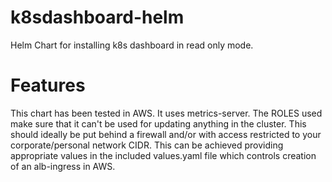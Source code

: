 # k8sdashboard-helm
Helm Chart for installing k8s dashboard in read only mode. 

# Features
This chart has been tested in AWS.
It uses metrics-server.
The ROLES used make sure that it can't be used for updating anything in the cluster.
This should ideally be put behind a firewall and/or with access restricted to your corporate/personal network CIDR. This can be achieved providing appropriate values in the included values.yaml file which controls creation of an alb-ingress in AWS.
